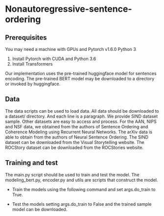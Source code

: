 # Nonautoregressive-sentence-ordering

## Prerequisites
You may need a machine with GPUs and Pytorch v1.6.0 Python 3

1. Install Pytorch with CUDA and Python 3.6
2. Install Transformers 

Our implementation uses the pre-trained huggingface model for sentences encoding. 
The pre-trained BERT model may be downloaded to a directory or invoked by huggingface.

## Data

The data scripts can be used to load data. 
All data should be downloaded to a dataset/ directory. And each line is a paragraph. We provide SIND dataset sample. Other datasets are easy to access and process. 
For the AAN, NIPS and NSF data, we obtained from the authors of Sentence Ordering and Coherence Modeling using Recurrent Neural Networks. The arXiv data is able to obtain from the authors of Neural Sentence Ordering. 
The SIND dataset can be downloaded from the Visual Storytelling website.  The ROCStory dataset can be downloaded from the ROCStories website.

## Training and test
The main.py script should be used to train and test the model. The modeling_bert.py, encoder.py and utils are scripts that construct the model. 

* Train the models using the following command and set args.do_train to True.

+ Test the models setting args.do_train to False and the trained sample model can be downloaded.

